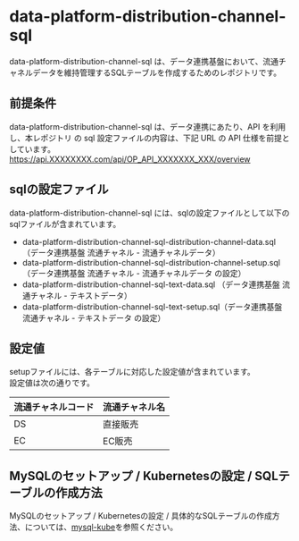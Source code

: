 # data-platform-distribution-channel-sql
data-platform-distribution-channel-sql は、データ連携基盤において、流通チャネルデータを維持管理するSQLテーブルを作成するためのレポジトリです。  

## 前提条件  
data-platform-distribution-channel-sql は、データ連携にあたり、API を利用し、本レポジトリ の sql 設定ファイルの内容は、下記 URL の API 仕様を前提としています。  
https://api.XXXXXXXX.com/api/OP_API_XXXXXXX_XXX/overview  

## sqlの設定ファイル
data-platform-distribution-channel-sql には、sqlの設定ファイルとして以下のsqlファイルが含まれています。  

* data-platform-distribution-channel-sql-distribution-channel-data.sql （データ連携基盤 流通チャネル - 流通チャネルデータ）  
* data-platform-distribution-channel-sql-distribution-channel-setup.sql（データ連携基盤 流通チャネル - 流通チャネルデータ の設定）
* data-platform-distribution-channel-sql-text-data.sql （データ連携基盤 流通チャネル - テキストデータ）  
* data-platform-distribution-channel-sql-text-setup.sql（データ連携基盤 流通チャネル - テキストデータ の設定）

## 設定値
setupファイルには、各テーブルに対応した設定値が含まれています。  
設定値は次の通りです。  

| 流通チャネルコード      | 流通チャネル名         |
| :-------- | :----------------------------- |
| DS  | 直接販売             |
| EC  | EC販売              |

## MySQLのセットアップ / Kubernetesの設定 / SQLテーブルの作成方法
MySQLのセットアップ / Kubernetesの設定 / 具体的なSQLテーブルの作成方法、については、[mysql-kube](https://github.com/latonaio/mysql-kube)を参照ください。